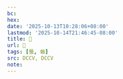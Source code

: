 ```yaml
---
bc:
hex:
date: '2025-10-13T10:28:06+08:00'
lastmod: '2025-10-14T21:46:45-08:00'
title: 􁨳
url: 􁨳
tags: [蜃, 蜄]
src: DCCV, DCCV
note:
---
```

